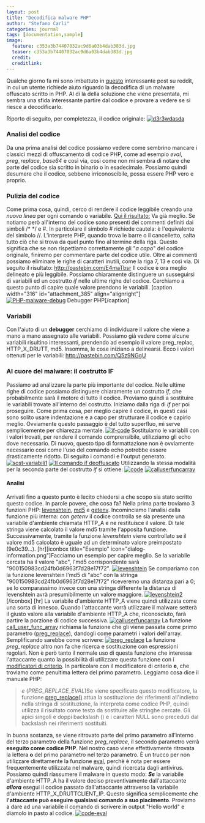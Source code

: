 ```yaml
---
layout: post
title: "Decodifica malware PHP"
author: "Stefano Carli"
categories: journal
tags: [documentation,sample]
image:
  feature: c353a3b74407032ac9d6a03b4dab383d.jpg
  teaser: c353a3b74407032ac9d6a03b4dab383d.jpg
  credit:
  creditlink:
---
```

Qualche giorno fa mi sono imbattuto in [questo](http://www.reddit.com/r/PHP/comments/2nir75/help_decode_php_malware_script/) interessante post su reddit, in cui un utente richiede aiuto riguardo la decodifica di un malware offuscato scritto in PHP. Al di là della soluzione che viene presentata, mi sembra una sfida interessante partire dal codice e provare a vedere se si riesce a decodificarlo. 

Riporto di seguito, per completezza, il codice originale: [![d3r3wdasda](http://stefano.chebravo.com/wp-content/uploads/2015/05/d3r3wdasda.png)](http://stefano.chebravo.com/wp-content/uploads/2015/05/d3r3wdasda.png)


### Analisi del codice

Da una prima analisi del codice possiamo vedere come sembrino mancare i classici mezzi di offuscamento di codice PHP, come ad esempio _eval_, _preg_replace_, _base64_ e così via, così come non mi sembra di notare che parte del codice sia scritto in binario o in esadecimale. Possiamo quindi desumere che il codice, sebbene irriconoscibile, possa essere PHP vero e proprio.

### Pulizia del codice

Come prima cosa, quindi, cerco di rendere il codice leggibile creando una _nuova linea_ per ogni comando o variabile. [Qui il risultato:](http://pastebin.com/UXWCALKu)
Va già meglio. Se notiamo però all'interno del codice sono presenti dei commenti definiti dai simboli /* */ e #. In particolare il simbolo # richiede cautela: è l'equivalente del simbolo //. L’interprete PHP, quando trova le barre o il cancelletto, salta tutto ciò che si trova da quel punto fino al termine della riga. Questo significa che se non rispettiamo correttamente gli "_a capo_" del codice originale, finiremo per commentare parte del codice utile. Oltre ai commenti possiamo eliminare le righe di caratteri inutili, come la riga 7, 13 e così via. Di seguito il risultato: http://pastebin.com/E4maTbsr Il codice è ora meglio delineato e più leggibile. Possiamo chiaramente distinguere un susseguirsi di variabili ed un costrutto _if_ nelle ultime righe del codice. Cerchiamo a questo punto di capire quale valore prendono le variabili. [caption width="316" id="attachment_385" align="alignright"][![PHP-malware-debug](http://stefano.chebravo.com/wp-content/uploads/2015/05/PHP-malware-debug-300x241.png)](http://stefano.chebravo.com/wp-content/uploads/2015/05/PHP-malware-debug.png) Debugger PHP[/caption]

### Variabili

Con l'aiuto di un **debugger** cerchiamo di individuare il valore che viene a mano a mano assegnato alle variabili. Possiamo già vedere come alcune variabili risultino interessanti, prendendo ad esempio il valore preg_replac, HTTP_X_DRUTT, md5\. Insomma, le cose iniziano a delinearsi. Ecco i valori ottenuti per le variabili: http://pastebin.com/Q5z9NGgU

### Al cuore del malware: il costrutto IF

Passiamo ad analizzare la parte più importante del codice. Nelle ultime righe di codice possiamo distinguere chiaramente un costrutto _if_, che probabilmente sarà il motore di tutto il codice. Proviamo quindi a sostituire le variabili trovate all'interno del costrutto. Iniziamo dalla riga di _if_ per poi proseguire. Come prima cosa, per meglio capire il codice, in questi casi sono solito usare indentazione e a capo per strutturare il codice e capirlo meglio. Ovviamente questo passaggio è del tutto superfluo, mi serve semplicemente per chiarezza mentale. [![if-code](http://stefano.chebravo.com/wp-content/uploads/2015/05/if-code.png)](http://stefano.chebravo.com/wp-content/uploads/2015/05/if-code.png) Sostituiamo le variabili con i valori trovati, per rendere il comando comprensibile, utilizziamo gli echo dove necessario. Di nuovo, questo tipo di formattazione non è ovviamente necessario così come l'uso del comando echo potrebbe essere drasticamente ridotto. Di seguito i comandi e l'output generato. [![sost-variabili1](http://stefano.chebravo.com/wp-content/uploads/2015/05/sost-variabili1.png)](http://stefano.chebravo.com/wp-content/uploads/2015/05/sost-variabili1.png) [![Il comando if deoffuscato](http://stefano.chebravo.com/wp-content/uploads/2015/05/malware-if.png)](http://stefano.chebravo.com/wp-content/uploads/2015/05/malware-if.png) Utilizzando la stessa modalità per la seconda parte del costrutto _if_ si ottiene: [![code](http://stefano.chebravo.com/wp-content/uploads/2015/05/code.png)](http://stefano.chebravo.com/wp-content/uploads/2015/05/code.png) [![calluserfuncarray](http://stefano.chebravo.com/wp-content/uploads/2015/05/calluserfuncarray.png)](http://stefano.chebravo.com/wp-content/uploads/2015/05/calluserfuncarray.png)

#### Analisi

Arrivati fino a questo punto è lecito chiedersi a che scopo sia stato scritto questo codice. In parole povere, che cosa fa? Nella prima parte troviamo 3 funzioni PHP: [levenshtein](http://php.net/manual/it/function.levenshtein.php), [md5](http://php.net/manual/it/function.md5.php) e [getenv](http://php.net/manual/it/function.getenv.php). Incominciamo l'analisi dalla funzione più interna: con _getenv_ il codice controlla se sia presente una variabile d'ambiente chiamata HTTP_A e ne restituisce il valore. Di tale stringa viene calcolato il valore md5 tramite l'apposita funzione. Successivamente, tramite la funzione _levenshtein_ viene controllato se il valore md5 calcolato è uguale ad un determinato valore preimpostato (9e0c39...). [hr][iconbox title="Esempio" icon="dialog-information.png"]Facciamo un esempio per capire meglio. Se la variabile cercata ha il valore "abc", l'md5 corrispondente sarà "900150983cd24fb0d6963f7d28e17f72". [](http://stefano.chebravo.com/wp-content/uploads/2015/05/levenshtein1.png)[![levenshtein](http://stefano.chebravo.com/wp-content/uploads/2015/05/levenshtein.png)](http://stefano.chebravo.com/wp-content/uploads/2015/05/levenshtein.png) Se compariamo con la funzione levenshtein l'md5 di "abc" con la stringa "900150983cd24fb0d6963f7d28e17f72" riceveremo una distanza pari a 0; se lo comparassimo invece con una stringa differente la distanza di levenshtein avrà presumibilmente un valore maggiore. [![levenshtein2](http://stefano.chebravo.com/wp-content/uploads/2015/05/levenshtein2.png)](http://stefano.chebravo.com/wp-content/uploads/2015/05/levenshtein2.png) [/iconbox] [hr] La variabile d'ambiente HTTP_A viene quindi utilizzata come una sorta di innesco. Quando l'attaccante vorrà utilizzare il malware setterà il giusto valore alla variabile d'ambiente HTTP_A che, riconosciuto, farà partire la porzione di codice successiva. [![calluserfuncarray](http://stefano.chebravo.com/wp-content/uploads/2015/05/calluserfuncarray.png)](http://stefano.chebravo.com/wp-content/uploads/2015/05/calluserfuncarray.png) La funzione [call_user_func_array](http://php.net/manual/it/function.call-user-func-array.php) richiama la funzione che gli viene passata come primo parametro ([preg_replace](http://php.net/manual/it/function.preg-replace.php)), dandogli come parametri i valori dell'array. Semplificando sarebbe come scrivere: [![preg_replace](http://stefano.chebravo.com/wp-content/uploads/2015/05/preg_replace.png)](http://stefano.chebravo.com/wp-content/uploads/2015/05/preg_replace.png) La funzione _preg_replace_ altro non fa che ricerca e sostituzione con espressioni regolari. Non è però tanto il normale uso di questa funzione che interessa l'attaccante quanto la possibilità di utilizzare questa funzione con i [modificatori di criterio](http://php.net/manual/it/reference.pcre.pattern.modifiers.php). In particolare con il modificatore di criterio **e**, che troviamo come penultima lettera del primo parametro. Leggiamo cosa dice il manuale PHP:

> _e_ (_PREG_REPLACE_EVAL_)<span class="simpara">Se viene specificato questo modificatore, la funzione <span class="function">[preg_replace()](http://php.net/manual/it/function.preg-replace.php)</span> attua la sostituzione dei riferimenti all'indietro nella stringa di sostituzione, la interpreta come codice PHP, quindi utilizza il risultato come testo da sostituire alle stringhe cercate. Gli apici singoli e doppi backslash () e i caratteri NULL sono preceduti dal backslash nei riferimenti sostituiti.</span>

In buona sostanza, se viene ritrovato parte del primo parametro all'interno del terzo parametro della funzione _preg_replace_, il secondo parametro verrà **eseguito come codice PHP**. Nel nostro caso viene effettivamente ritrovata la lettera **o** del primo parametro nel terzo parametro. È un trucco per non utilizzare direttamente la funzione [eval](http://php.net/manual/it/function.eval.php), perchè è nota per essere frequentemente utilizzata nel malware, quindi ricercata dagli antivirus. Possiamo quindi riassumere il malware in questo modo: _**Se**_ la variabile d'ambiente HTTP_A ha il valore deciso preventivamente dall'attaccante _**allora**_ esegui il codice passato dall'attaccante attraverso la variabile d'ambiente HTTP_X_DRUTTCLIENT_IP. Questo significa semplicemente che **l'attaccante può eseguire qualsiasi comando a suo piacimento**. Proviamo a dare ad una variabile il comando di scrivere in output "Hello world" e diamolo in pasto al codice. [![code-eval](http://stefano.chebravo.com/wp-content/uploads/2015/05/code-eval.png)](http://stefano.chebravo.com/wp-content/uploads/2015/05/code-eval.png)
